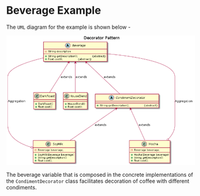 # Beverage Example

The ```UML``` diagram for the example is shown below - 

<p align="center"><img src ="images/image.png" /></p>

The beverage variable that is composed in the concrete implementations of the ```CondimentDecorator``` class facilitates decoration of coffee with different condiments. 